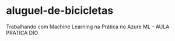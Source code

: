 # aluguel-de-bicicletas
Trabalhando com Machine Learning na Prática no Azure ML -  AULA PRATICA DIO
